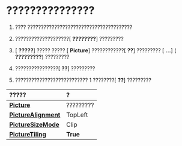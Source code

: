 
# ???????????????

1. ???? ???????????????????????????????????????
    
2. ????????????????????[ **????????**] ?????????
    
3. [ **?????**] ????? ????? [ **Picture**] ????????????[ **??**] ????????? [ **...**] ( **?????????**) ?????????
    
4. ????????????????[ **??**] ?????????
    
5. ??????????????????????????? 1 ????????[ **??**] ?????????
    

|**?????**|**?**|
|:-----|:-----|
|**[Picture](447a0372-d621-9b36-3f62-ad764b7e1b92.md)**|?????????|
|**[PictureAlignment](c52f0b5b-c703-d9d6-1bae-e4fe9b696cf8.md)**|TopLeft|
|**[PictureSizeMode](24a0415a-f89a-c0fb-9c44-b33484c8cd49.md)**|Clip|
|**[PictureTiling](1a8e3ed1-a71e-dbdb-8adc-52d6b7eb0977.md)**|**True**|
